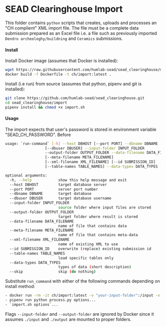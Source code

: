 
#  SEAD Clearinghouse Import
This folder contains `python` scripts that creates, uploads and processes an "CH complient" XML import file. The file must be a complete data submission prepared as an Excel file i.e. a file such as previously imported `Dendro archeologhy/buildning` and `Ceramics` submissions.

#### Install

Install Docker image (assumes that Docker is installed):
```bash
wget https://raw.githubusercontent.com/humlab-sead/sead_clearinghouse/master/import/Dockerfile
docker build -f Dockerfile -t ch/import:latest .
```
Install (i.e run) from source (assumes that python, pipenv and git is installed):
```bash
git clone https://github.com/humlab-sead/sead_clearinghouse.git
cd sead_clearinghouse/import
pipenv install && chmod +x import.sh
```

#### Usage
The import expects that user's password is stored in environment variable "SEAD_CH_PASSWORD". Before

```bash
usage: `run-command` [-h] --host DBHOST [--port PORT] --dbname DBNAME
                  [--dbuser DBUSER] --input-folder INPUT_FOLDER
                  --output-folder OUTPUT_FOLDER --data-filename DATA_FILENAME
                  [--meta-filename META_FILENAME]
                  [--xml-filename XML_FILENAME] [--id SUBMISSION_ID]
                  [--table-names TABLE_NAMES] --data-types DATA_TYPES [--skip]

optional arguments:
  -h, --help            show this help message and exit
  --host DBHOST         target database server
  --port PORT           server port number
  --dbname DBNAME       target database
  --dbuser DBUSER       target database username
  --input-folder INPUT_FOLDER
                        source folder where input files are stored
  --output-folder OUTPUT_FOLDER
                        target folder where result is stored
  --data-filename DATA_FILENAME
                        name of file that contains data
  --meta-filename META_FILENAME
                        name of file that contains meta-data
  --xml-filename XML_FILENAME
                        name of existing XML to use
  --id SUBMISSION_ID    overwrite (replace) existing submission id
  --table-names TABLE_NAMES
                        load specific tables only
  --data-types DATA_TYPES
                        types of data (short description)
  --skip                skip (do nothing)
```

Substitute `run_command` with either of the following commands depending on install method:

```bash
- docker run -rm -it ch/import:latest -v "your-input-folder":/input -v "your-output-folder":/output options...
- pipenv run python process.py options...
- `import.sh options`...
```
Flags `--input-folder` and `--output-folder` are ignored by Docker since it assumes `./input` and `./output` are mounted to proper folders.

